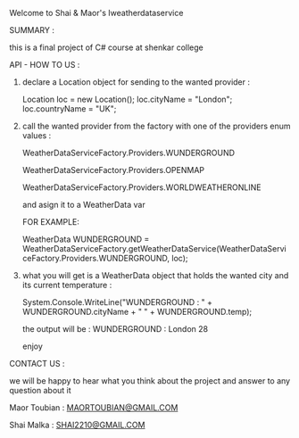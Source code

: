 Welcome to Shai & Maor's Iweatherdataservice

SUMMARY :

this is a final project of C# course at shenkar college

API - HOW TO US :

1. declare a Location object for sending to the wanted provider :

	Location loc = new Location();
	loc.cityName = "London";
	loc.countryName = "UK";

2. call the wanted provider from the factory with one of the providers enum values :

	WeatherDataServiceFactory.Providers.WUNDERGROUND

	WeatherDataServiceFactory.Providers.OPENMAP

	WeatherDataServiceFactory.Providers.WORLDWEATHERONLINE

	and asign it to a WeatherData var

	FOR EXAMPLE:

	WeatherData WUNDERGROUND = WeatherDataServiceFactory.getWeatherDataService(WeatherDataServiceFactory.Providers.WUNDERGROUND, loc);

3. what you will get is a WeatherData object that holds the wanted city and its current temperature :

	System.Console.WriteLine("WUNDERGROUND : " + WUNDERGROUND.cityName + " " + WUNDERGROUND.temp);

	the output will be : WUNDERGROUND : London 28

	enjoy

CONTACT US :

we will be happy to hear what you think about the project and answer to any question about it

Maor Toubian : MAORTOUBIAN@GMAIL.COM

Shai Malka   : SHAI2210@GMAIL.COM 